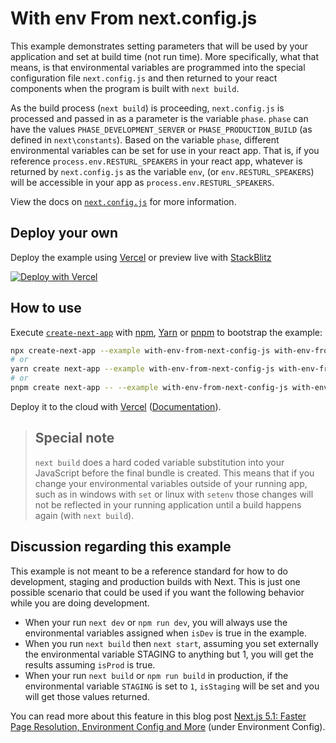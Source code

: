 # With env From next.config.js

This example demonstrates setting parameters that will be used by your application and set at build time (not run time).
More specifically, what that means, is that environmental variables are programmed into the special configuration file `next.config.js` and then
returned to your react components when the program is built with `next build`.

As the build process (`next build`) is proceeding, `next.config.js` is processed and passed in as a parameter is the variable `phase`.
`phase` can have the values `PHASE_DEVELOPMENT_SERVER` or `PHASE_PRODUCTION_BUILD` (as defined in `next\constants`). Based on the variable
`phase`, different environmental variables can be set for use in your react app. That is, if you reference `process.env.RESTURL_SPEAKERS`
in your react app, whatever is returned by `next.config.js` as the variable `env`, (or `env.RESTURL_SPEAKERS`) will be accessible in your
app as `process.env.RESTURL_SPEAKERS`.

View the docs on [`next.config.js`](https://nextjs.org/docs/api-reference/next.config.js/introduction) for more information.

## Deploy your own

Deploy the example using [Vercel](https://vercel.com?utm_source=github&utm_medium=readme&utm_campaign=next-example) or preview live with [StackBlitz](https://stackblitz.com/github/vercel/next.js/tree/canary/examples/with-env-from-next-config-js)

[![Deploy with Vercel](https://vercel.com/button)](https://vercel.com/new/git/external?repository-url=https://github.com/vercel/next.js/tree/canary/examples/with-env-from-next-config-js&project-name=with-env-from-next-config-js&repository-name=with-env-from-next-config-js)

## How to use

Execute [`create-next-app`](https://github.com/vercel/next.js/tree/canary/packages/create-next-app) with [npm](https://docs.npmjs.com/cli/init), [Yarn](https://yarnpkg.com/lang/en/docs/cli/create/) or [pnpm](https://pnpm.io/) to bootstrap the example:

```bash
npx create-next-app --example with-env-from-next-config-js with-env-from-next-config-js-app
# or
yarn create next-app --example with-env-from-next-config-js with-env-from-next-config-js-app
# or
pnpm create next-app -- --example with-env-from-next-config-js with-env-from-next-config-js-app
```

Deploy it to the cloud with [Vercel](https://vercel.com/new?utm_source=github&utm_medium=readme&utm_campaign=next-example) ([Documentation](https://nextjs.org/docs/deployment)).

> ## Special note
>
> `next build` does a hard coded variable substitution into your JavaScript before the final bundle is created. This means
> that if you change your environmental variables outside of your running app, such as in windows with `set` or linux with `setenv`
> those changes will not be reflected in your running application until a build happens again (with `next build`).

## Discussion regarding this example

This example is not meant to be a reference standard for how to do development, staging and
production builds with Next. This is just one possible scenario that could be used if you want the
following behavior while you are doing development.

- When your run `next dev` or `npm run dev`, you will always use the environmental variables assigned when `isDev` is true in the example.
- When you run `next build` then `next start`, assuming you set externally the environmental variable STAGING to anything but 1, you will get the results assuming `isProd` is true.
- When your run `next build` or `npm run build` in production, if the environmental variable `STAGING` is set to `1`, `isStaging` will be set and you will get those values returned.

You can read more about this feature in this blog post <a href="https://vercel.com/blog/next5-1" target="_blank">Next.js 5.1: Faster Page Resolution, Environment Config and More</a> (under Environment Config).

